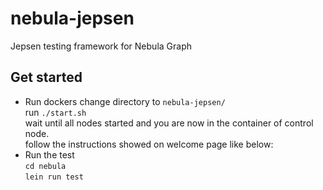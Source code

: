 # nebula-jepsen
Jepsen testing framework for Nebula Graph

## Get started
- Run dockers
change directory to ```nebula-jepsen/```  
run ```./start.sh```  
wait until all nodes started and you are now in the container of control node.  
follow the instructions showed on welcome page like below:  
- Run the test  
```cd nebula```  
```lein run test```  
